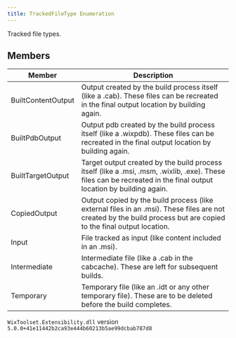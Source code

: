 ```yaml
---
title: TrackedFileType Enumeration
---
```

Tracked file types.
## Members
| Member | Description |
| ------ | ----------- |
| BuiltContentOutput | Output created by the build process itself (like a .cab). These files can be recreated in the final output location by building again. |
| BuiltPdbOutput | Output pdb created by the build process itself (like a .wixpdb). These files can be recreated in the final output location by building again. |
| BuiltTargetOutput | Target output created by the build process itself (like a .msi, .msm, .wixlib, .exe). These files can be recreated in the final output location by building again. |
| CopiedOutput | Output copied by the build process (like external files in an .msi). These files are not created by the build process but are copied to the final output location. |
| Input | File tracked as input (like content included in an .msi). |
| Intermediate | Intermediate file (like a .cab in the cabcache). These are left for subsequent builds. |
| Temporary | Temporary file (like an .idt or any other temporary file). These are to be deleted before the build completes. |
`WixToolset.Extensibility.dll` version `5.0.0+41e11442b2ca93e444b60213b5ae99dcbab787d8`
